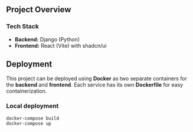 ## Project Overview

### Tech Stack
- **Backend:** Django (Python)  
- **Frontend:** React (Vite) with shadcn/ui  

## Deployment

This project can be deployed using **Docker** as two separate containers for the **backend** and **frontend**. Each service has its own **Dockerfile** for easy containerization.

### Local deployment
```
docker-compose build
docker-compose up
```